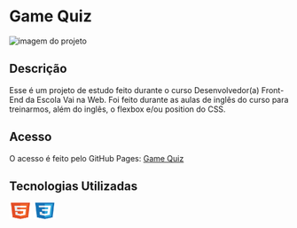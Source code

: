 # Game Quiz
<img alt="imagem do projeto" height="300" width="fit-content" src="https://i.imgur.com/3Al9m2o.png">

## Descrição
Esse é um projeto de estudo feito durante o curso Desenvolvedor(a) Front-End da Escola Vai na Web.
Foi feito durante as aulas de inglês do curso para treinarmos, além do inglês, o flexbox e/ou position do CSS.

## Acesso
O acesso é feito pelo GitHub Pages: 
<a href="https://vanessatrajano.github.io/Game-Quiz/">Game Quiz</a>

## Tecnologias Utilizadas
<div display="flex">
  <img align="center" alt="HTML" height="30" width="40" src="https://raw.githubusercontent.com/devicons/devicon/master/icons/html5/html5-original.svg">
  <img align="center" alt="CSS" height="30" width="40" src="https://raw.githubusercontent.com/devicons/devicon/master/icons/css3/css3-original.svg">
</div>
